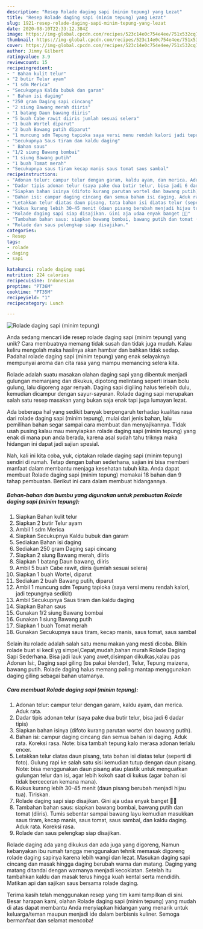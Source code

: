 ```yaml
---
description: "Resep Rolade daging sapi (minim tepung) yang Lezat"
title: "Resep Rolade daging sapi (minim tepung) yang Lezat"
slug: 1921-resep-rolade-daging-sapi-minim-tepung-yang-lezat
date: 2020-08-10T22:33:12.384Z
image: https://img-global.cpcdn.com/recipes/523c14e0c754e4ee/751x532cq70/rolade-daging-sapi-minim-tepung-foto-resep-utama.jpg
thumbnail: https://img-global.cpcdn.com/recipes/523c14e0c754e4ee/751x532cq70/rolade-daging-sapi-minim-tepung-foto-resep-utama.jpg
cover: https://img-global.cpcdn.com/recipes/523c14e0c754e4ee/751x532cq70/rolade-daging-sapi-minim-tepung-foto-resep-utama.jpg
author: Jimmy Gilbert
ratingvalue: 3.9
reviewcount: 15
recipeingredient:
- " Bahan kulit telur"
- "2 butir Telur ayam"
- "1 sdm Merica"
- "Secukupnya Kaldu bubuk dan garam"
- " Bahan isi daging"
- "250 gram Daging sapi cincang"
- "2 siung Bawang merah diiris"
- "1 batang Daun bawang diiris"
- "5 buah Cabe rawit diiris jumlah sesuai selera"
- "1 buah Wortel diparut"
- "2 buah Bawang putih diparut"
- "1 muncung sdm Tepung tapioka saya versi menu rendah kalori jadi tepungnya sedikit"
- "Secukupnya Saus tiram dan kaldu daging"
- " Bahan saus"
- "1/2 siung Bawang bombai"
- "1 siung Bawang putih"
- "1 buah Tomat merah"
- "Secukupnya saus tiram kecap manis saus tomat saus sambal"
recipeinstructions:
- "Adonan telur: campur telur dengan garam, kaldu ayam, dan merica. Aduk rata."
- "Dadar tipis adonan telur (saya pake dua butir telur, bisa jadi 6 dadar tipis)"
- "Siapkan bahan isinya (difoto kurang parutan wortel dan bawang putih)."
- "Bahan isi: campur daging cincang dan semua bahan isi daging. Aduk rata. Koreksi rasa. Note: bisa tambah tepung kalo merasa adonan terlalu encer."
- "Letakkan telur diatas daun pisang, tata bahan isi diatas telur (seperti di foto). Gulung rapi ke salah satu sisi kemudian tutup dengan daun pisang. Note: bisa menggunakan daun pisang atau plastik untuk menguatkan gulungan telur dan isi, agar lebih kokoh saat di kukus (agar bahan isi tidak berceceran kemana mana)."
- "Kukus kurang lebih 30-45 menit (daun pisang berubah menjadi hijau tua). Tiriskan."
- "Rolade daging sapi siap disajikan. Gini aja udaa enyak banget 👍🏼"
- "Tambahan bahan saus: siapkan bawang bombai, bawang putih dan tomat (diiris). Tumis sebentar sampai bawang layu kemudian masukkan saus tiram, kecap manis, saus tomat, saus sambal, dan kaldu daging. Aduk rata. Koreksi rasa."
- "Rolade dan saus pelengkap siap disajikan."
categories:
- Resep
tags:
- rolade
- daging
- sapi

katakunci: rolade daging sapi 
nutrition: 224 calories
recipecuisine: Indonesian
preptime: "PT36M"
cooktime: "PT35M"
recipeyield: "1"
recipecategory: Lunch

---
```



![Rolade daging sapi (minim tepung)](https://img-global.cpcdn.com/recipes/523c14e0c754e4ee/751x532cq70/rolade-daging-sapi-minim-tepung-foto-resep-utama.jpg)

Anda sedang mencari ide resep rolade daging sapi (minim tepung) yang unik? Cara membuatnya memang tidak susah dan tidak juga mudah. Kalau keliru mengolah maka hasilnya akan hambar dan bahkan tidak sedap. Padahal rolade daging sapi (minim tepung) yang enak selayaknya mempunyai aroma dan cita rasa yang mampu memancing selera kita.

Rolade adalah suatu masakan olahan daging sapi yang dibentuk menjadi gulungan memanjang dan dikukus, dipotong melintang seperti irisan bolu gulung, lalu digoreng agar renyah. Daging sapi digiling halus terlebih dulu, kemudian dicampur dengan sayur-sayuran. Rolade daging sapi merupakan salah satu resep masakan yang bukan saja enak tapi juga lumayan lezat.

Ada beberapa hal yang sedikit banyak berpengaruh terhadap kualitas rasa dari rolade daging sapi (minim tepung), mulai dari jenis bahan, lalu pemilihan bahan segar sampai cara membuat dan menyajikannya. Tidak usah pusing kalau mau menyiapkan rolade daging sapi (minim tepung) yang enak di mana pun anda berada, karena asal sudah tahu triknya maka hidangan ini dapat jadi sajian spesial.


Nah, kali ini kita coba, yuk, ciptakan rolade daging sapi (minim tepung) sendiri di rumah. Tetap dengan bahan sederhana, sajian ini bisa memberi manfaat dalam membantu menjaga kesehatan tubuh kita. Anda dapat membuat Rolade daging sapi (minim tepung) memakai 18 bahan dan 9 tahap pembuatan. Berikut ini cara dalam membuat hidangannya.

<!--inarticleads1-->

##### Bahan-bahan dan bumbu yang digunakan untuk pembuatan Rolade daging sapi (minim tepung):

1. Siapkan  Bahan kulit telur
1. Siapkan 2 butir Telur ayam
1. Ambil 1 sdm Merica
1. Siapkan Secukupnya Kaldu bubuk dan garam
1. Sediakan  Bahan isi daging
1. Sediakan 250 gram Daging sapi cincang
1. Siapkan 2 siung Bawang merah, diiris
1. Siapkan 1 batang Daun bawang, diiris
1. Ambil 5 buah Cabe rawit, diiris (jumlah sesuai selera)
1. Siapkan 1 buah Wortel, diparut
1. Sediakan 2 buah Bawang putih, diparut
1. Ambil 1 muncung sdm Tepung tapioka (saya versi menu rendah kalori, jadi tepungnya sedikit)
1. Ambil Secukupnya Saus tiram dan kaldu daging
1. Siapkan  Bahan saus
1. Gunakan 1/2 siung Bawang bombai
1. Gunakan 1 siung Bawang putih
1. Siapkan 1 buah Tomat merah
1. Gunakan Secukupnya saus tiram, kecap manis, saus tomat, saus sambal


Selain itu rolade adalah salah satu menu makan yang mesti dicoba. Bikin rolade buat si kecil yg simpel,Cepat,mudah,bahan murah Rolade Daging Sapi Sederhana. Bisa jadi lauk yang awet,disimpan dikulkas,kalau pas Adonan Isi:, Daging sapi giling (bs pakai blender), Telur, Tepung maizena, bawang putih. Rolade daging halus memang paling mantap menggunakan daging giling sebagai bahan utamanya. 

<!--inarticleads2-->

##### Cara membuat Rolade daging sapi (minim tepung):

1. Adonan telur: campur telur dengan garam, kaldu ayam, dan merica. Aduk rata.
1. Dadar tipis adonan telur (saya pake dua butir telur, bisa jadi 6 dadar tipis)
1. Siapkan bahan isinya (difoto kurang parutan wortel dan bawang putih).
1. Bahan isi: campur daging cincang dan semua bahan isi daging. Aduk rata. Koreksi rasa. Note: bisa tambah tepung kalo merasa adonan terlalu encer.
1. Letakkan telur diatas daun pisang, tata bahan isi diatas telur (seperti di foto). Gulung rapi ke salah satu sisi kemudian tutup dengan daun pisang. Note: bisa menggunakan daun pisang atau plastik untuk menguatkan gulungan telur dan isi, agar lebih kokoh saat di kukus (agar bahan isi tidak berceceran kemana mana).
1. Kukus kurang lebih 30-45 menit (daun pisang berubah menjadi hijau tua). Tiriskan.
1. Rolade daging sapi siap disajikan. Gini aja udaa enyak banget 👍🏼
1. Tambahan bahan saus: siapkan bawang bombai, bawang putih dan tomat (diiris). Tumis sebentar sampai bawang layu kemudian masukkan saus tiram, kecap manis, saus tomat, saus sambal, dan kaldu daging. Aduk rata. Koreksi rasa.
1. Rolade dan saus pelengkap siap disajikan.


Rolade daging ada yang dikukus dan ada juga yang digoreng, Namun kebanyakan ibu rumah tangga menggunakan tehnik memasak digoreng rolade daging sapinya karena lebih wangi dan lezat. Masukan daging sapi cincang dan masak hingga daging berubah warna dan matang. Daging yang matang ditandai dengan warnanya menjadi kecoklatan. Setelah itu tambahkan kaldu dan masak terus hingga kuah kental serta mendidih. Matikan api dan sajikan saus bersama rolade daging. 

Terima kasih telah menggunakan resep yang tim kami tampilkan di sini. Besar harapan kami, olahan Rolade daging sapi (minim tepung) yang mudah di atas dapat membantu Anda menyiapkan hidangan yang menarik untuk keluarga/teman maupun menjadi ide dalam berbisnis kuliner. Semoga bermanfaat dan selamat mencoba!
